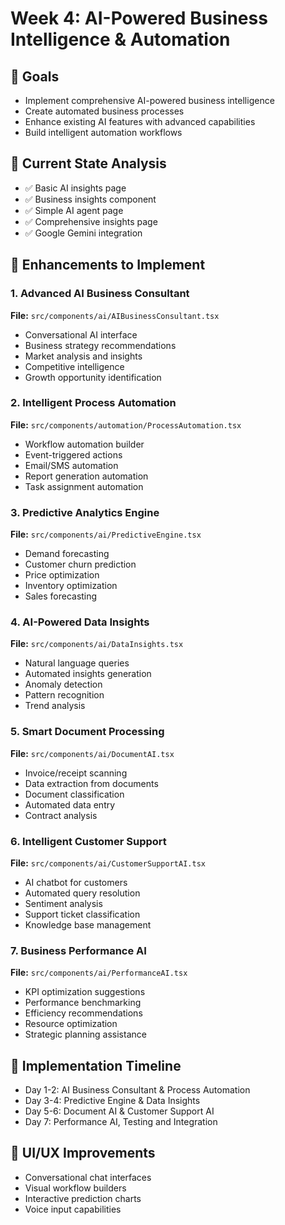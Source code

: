 # Week 4: AI-Powered Business Intelligence & Automation

## 🎯 Goals
- Implement comprehensive AI-powered business intelligence
- Create automated business processes
- Enhance existing AI features with advanced capabilities
- Build intelligent automation workflows

## 🤖 Current State Analysis
- ✅ Basic AI insights page
- ✅ Business insights component
- ✅ Simple AI agent page
- ✅ Comprehensive insights page
- ✅ Google Gemini integration

## 🚀 Enhancements to Implement

### 1. Advanced AI Business Consultant
**File:** `src/components/ai/AIBusinessConsultant.tsx`
- Conversational AI interface
- Business strategy recommendations
- Market analysis and insights
- Competitive intelligence
- Growth opportunity identification

### 2. Intelligent Process Automation
**File:** `src/components/automation/ProcessAutomation.tsx`
- Workflow automation builder
- Event-triggered actions
- Email/SMS automation
- Report generation automation
- Task assignment automation

### 3. Predictive Analytics Engine
**File:** `src/components/ai/PredictiveEngine.tsx`
- Demand forecasting
- Customer churn prediction
- Price optimization
- Inventory optimization
- Sales forecasting

### 4. AI-Powered Data Insights
**File:** `src/components/ai/DataInsights.tsx`
- Natural language queries
- Automated insights generation
- Anomaly detection
- Pattern recognition
- Trend analysis

### 5. Smart Document Processing
**File:** `src/components/ai/DocumentAI.tsx`
- Invoice/receipt scanning
- Data extraction from documents
- Document classification
- Automated data entry
- Contract analysis

### 6. Intelligent Customer Support
**File:** `src/components/ai/CustomerSupportAI.tsx`
- AI chatbot for customers
- Automated query resolution
- Sentiment analysis
- Support ticket classification
- Knowledge base management

### 7. Business Performance AI
**File:** `src/components/ai/PerformanceAI.tsx`
- KPI optimization suggestions
- Performance benchmarking
- Efficiency recommendations
- Resource optimization
- Strategic planning assistance

## 📅 Implementation Timeline
- Day 1-2: AI Business Consultant & Process Automation
- Day 3-4: Predictive Engine & Data Insights
- Day 5-6: Document AI & Customer Support AI
- Day 7: Performance AI, Testing and Integration

## 🎨 UI/UX Improvements
- Conversational chat interfaces
- Visual workflow builders
- Interactive prediction charts
- Voice input capabilities
